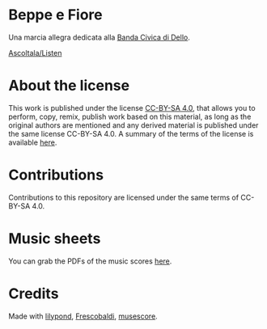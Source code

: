 # Beppe e Fiore

Una marcia allegra dedicata alla [Banda Civica di Dello](https://www.bandacivicadidello.it/).

[Ascoltala/Listen](https://soundcloud.com/francesco-petrogalli/beppe-e-fiore)

# About the license

This work is published under the license [CC-BY-SA
4.0](https://creativecommons.org/licenses/by-sa/4.0/), that allows you
to perform, copy, remix, publish work based on this material, as long
as the original authors are mentioned and any derived material is
published under the same license CC-BY-SA 4.0. A summary of the terms
of the license is available
[here](https://creativecommons.org/licenses/by-sa/4.0/).

# Contributions

Contributions to this repository are licensed under the same terms of
CC-BY-SA 4.0.

# Music sheets

You can grab the PDFs of the music scores
[here](https://github.com/fpetrogalli/beppe-e-fiore/releases/latest).

# Credits

Made with [lilypond](http://lilypond.org/),
[Frescobaldi](https://www.frescobaldi.org),
[musescore](https://musescore.org).
